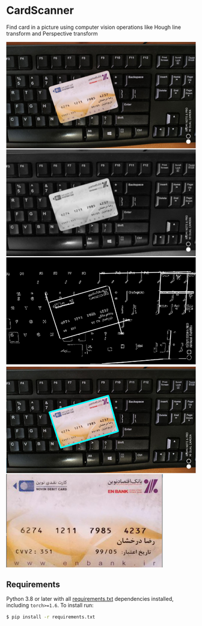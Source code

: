 # CardScanner
Find card in a picture using computer vision operations like Hough line transform and Perspective transform

![Alt Text](https://github.com/bardiakzzzz/CardScanner/blob/master/images/1.jpg)
![Alt Text](https://github.com/bardiakzzzz/CardScanner/blob/master/images/2.png)
![Alt Text](https://github.com/bardiakzzzz/CardScanner/blob/master/images/3.png)
![Alt Text](https://github.com/bardiakzzzz/CardScanner/blob/master/images/4.png)
![Alt Text](https://github.com/bardiakzzzz/CardScanner/blob/master/images/5.png)

## Requirements

Python 3.8 or later with all [requirements.txt](https://github.com/ultralytics/yolov5/blob/master/requirements.txt) dependencies installed, including `torch>=1.6`. To install run:
```bash
$ pip install -r requirements.txt
```
